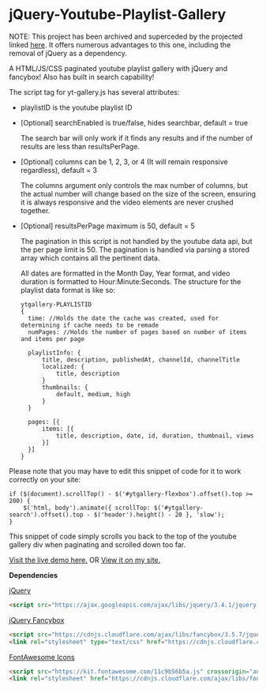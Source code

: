 # jQuery-Youtube-Playlist-Gallery

NOTE: This project has been archived and superceded by the projected linked [here](https://github.com/miromanestar/Youtube-Gallery). It offers numerous advantages to this one, including the removal of jQuery as a dependency.

A HTML/JS/CSS paginated youtube playlist gallery with jQuery and fancybox! Also has built in search capability!

The script tag for yt-gallery.js has several attributes:

 - playlistID is the youtube playlist ID

 - [Optional] searchEnabled is true/false, hides searchbar, default = true
 
      The search bar will only work if it finds any results and if the number of results are less than resultsPerPage.
  
 - [Optional] columns can be 1, 2, 3, or 4 (It will remain responsive regardless), default = 3
 
      The columns argument only controls the max number of columns, but the actual number will change based on the
      size of the screen, ensuring it is always responsive and the video elements are never crushed together.
 
 - [Optional] resultsPerPage maximum is 50, default = 5
 
      The pagination in this script is not handled by the youtube data api, but the per page limit is 50. The pagination is handled via parsing a stored array which contains all       the pertinent data.
      
      All dates are formatted in the Month Day, Year format, and video duration is formatted to Hour:Minute:Seconds. The structure for the playlist data format is like so:
      ```
      ytgallery-PLAYLISTID
      {
        time: //Holds the date the cache was created, used for determining if cache needs to be remade
        numPages: //Holds the number of pages based on number of items and items per page
        
        playlistInfo: {
            title, description, publishedAt, channelId, channelTitle
            localized: {
                title, description
            }
            thumbnails: {
                default, medium, high
            }
        }
        
        pages: [{
            items: [{
                title, description, date, id, duration, thumbnail, views
            }]
        }]
      }
      ```
  
Please note that you may have to edit this snippet of code for it to work correctly on your site:
 ```
 if ($(document).scrollTop() - $('#ytgallery-flexbox').offset().top >= 200) {
     $('html, body').animate({ scrollTop: $('#ytgallery-search').offset().top - $('header').height() - 20 }, 'slow');
 }
 ```
 This snippet of code simply scrolls you back to the top of the youtube gallery div when paginating and scrolled down too far.
 
[Visit the live demo here.](https://miromanestar.github.io/jQuery-Youtube-Playlist-Gallery/)
OR
[View it on my site.](https://miromanestar.com/projects/ytgallery)

**Dependencies**

<a href="https://jquery.com/">jQuery</a>
```html
<script src="https://ajax.googleapis.com/ajax/libs/jquery/3.4.1/jquery.min.js"></script>
```
<a href="https://fancyapps.com/fancybox/3/">jQuery Fancybox</a>
```html
<script src="https://cdnjs.cloudflare.com/ajax/libs/fancybox/3.5.7/jquery.fancybox.js"></script>
<link rel="stylesheet" type="text/css" href="https://cdnjs.cloudflare.com/ajax/libs/fancybox/3.5.7/jquery.fancybox.css">
```
<a href="https://fontawesome.com/">FontAwesome Icons</a>
```html
<script src="https://kit.fontawesome.com/11c9b56b5a.js" crossorigin="anonymous"></script>
<link rel="stylesheet" href="https://cdnjs.cloudflare.com/ajax/libs/font-awesome/4.7.0/css/font-awesome.min.css">
```

